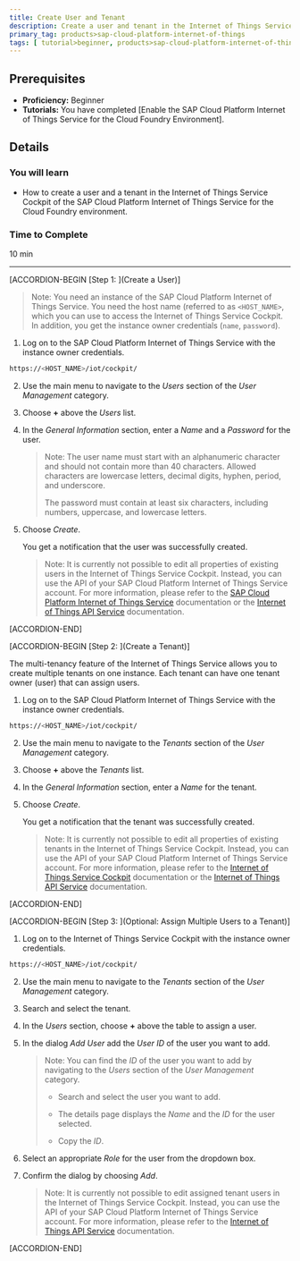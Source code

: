 ```yaml
---
title: Create User and Tenant
description: Create a user and tenant in the Internet of Things Service Cockpit.
primary_tag: products>sap-cloud-platform-internet-of-things
tags: [ tutorial>beginner, products>sap-cloud-platform-internet-of-things, topic>internet-of-things ]
---
```


<!-- loio027ae38c64974f4ea914bdfe5b323702 -->

## Prerequisites
 - **Proficiency:** Beginner
 - **Tutorials:** You have completed [Enable the SAP Cloud Platform Internet of Things Service for the Cloud Foundry Environment].


## Details
### You will learn
- How to create a user and a tenant in the Internet of Things Service Cockpit of the SAP Cloud Platform Internet of Things Service for the Cloud Foundry environment.

### Time to Complete
10 min

---

[ACCORDION-BEGIN [Step 1: ](Create a User)]

> Note:
> You need an instance of the SAP Cloud Platform Internet of Things Service. You need the host name (referred to as `<HOST_NAME>`, which you can use to access the Internet of Things Service Cockpit. In addition, you get the instance owner credentials (`name`, `password`).
>
>

1.  Log on to the SAP Cloud Platform Internet of Things Service with the instance owner credentials.

```bash
https://<HOST_NAME>/iot/cockpit/
```

2.  Use the main menu to navigate to the *Users* section of the *User Management* category.

3.  Choose **+** above the *Users* list.

4.  In the *General Information* section, enter a *Name* and a *Password* for the user.

    > Note:
    > The user name must start with an alphanumeric character and should not contain more than 40 characters. Allowed characters are lowercase letters, decimal digits, hyphen, period, and underscore.
    >
    > The password must contain at least six characters, including numbers, uppercase, and lowercase letters.
    >
    >

5.  Choose *Create*.

    You get a notification that the user was successfully created.

    > Note:
    > It is currently not possible to edit all properties of existing users in the Internet of Things Service Cockpit. Instead, you can use the API of your SAP Cloud Platform Internet of Things Service account. For more information, please refer to the [SAP Cloud Platform Internet of Things Service](https://help.sap.com/viewer/9a8cae62b9ab4278af1f39e188b11bc7/Cloud/en-US) documentation or the [Internet of Things API Service](https://help.sap.com/viewer/6040fec3f22e4f9b8bf495f3789d66b5/Cloud/en-US) documentation.
    >
    >


[ACCORDION-END]

[ACCORDION-BEGIN [Step 2: ](Create a Tenant)]

The multi-tenancy feature of the Internet of Things Service allows you to create multiple tenants on one instance. Each tenant can have one tenant owner (user) that can assign users.

1.  Log on to the SAP Cloud Platform Internet of Things Service with the instance owner credentials.

```bash
https://<HOST_NAME>/iot/cockpit/
```

2.  Use the main menu to navigate to the *Tenants* section of the *User Management* category.

3.  Choose **+** above the *Tenants* list.

4.  In the *General Information* section, enter a *Name* for the tenant.

5.  Choose *Create*.

    You get a notification that the tenant was successfully created.

    > Note:
    > It is currently not possible to edit all properties of existing tenants in the Internet of Things Service Cockpit. Instead, you can use the API of your SAP Cloud Platform Internet of Things Service account. For more information, please refer to the [Internet of Things Service Cockpit](https://help.sap.com/viewer/9a8cae62b9ab4278af1f39e188b11bc7/Cloud/en-US) documentation or the [Internet of Things API Service](https://help.sap.com/viewer/6040fec3f22e4f9b8bf495f3789d66b5/Cloud/en-US) documentation.
    >
    >


[ACCORDION-END]

[ACCORDION-BEGIN [Step 3: ](Optional: Assign Multiple Users to a Tenant)]

1.  Log on to the Internet of Things Service Cockpit with the instance owner credentials.

```bash
https://<HOST_NAME>/iot/cockpit/
```

2.  Use the main menu to navigate to the *Tenants* section of the *User Management* category.

3.  Search and select the tenant.

4.  In the *Users* section, choose **+** above the table to assign a user.

5.  In the dialog *Add User* add the *User ID* of the user you want to add.

    > Note:
    > You can find the *ID* of the user you want to add by navigating to the *Users* section of the *User Management* category.
    >
    > -   Search and select the user you want to add.
    >
    > -   The details page displays the *Name* and the *ID* for the user selected.
    >
    > -   Copy the *ID*.
    >
    >

6.  Select an appropriate *Role* for the user from the dropdown box.

7.  Confirm the dialog by choosing *Add*.

    > Note:
    > It is currently not possible to edit assigned tenant users in the Internet of Things Service Cockpit. Instead, you can use the API of your SAP Cloud Platform Internet of Things Service account. For more information, please refer to the [Internet of Things API Service](https://help.sap.com/viewer/6040fec3f22e4f9b8bf495f3789d66b5/Cloud/en-US) documentation.
    >
    >


[ACCORDION-END]

